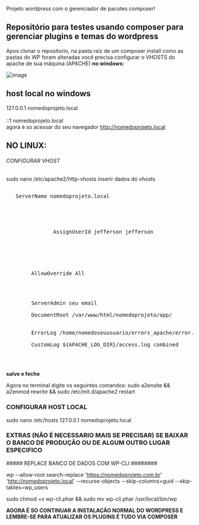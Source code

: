 Projeto wordpress com o gerenciador de pacotes composer!

<h2>Repositório para testes usando composer para gerenciar plugins e temas do wordpress</h2>

Apos clonar o repositorio, na pasta raiz de um composer install
como as pastas do WP foram alteradas você precisa configurar o VHOSTS do apache de sua máquina (APACHE)
<b>no windows:</b>
 
 ![image](https://user-images.githubusercontent.com/35350879/134098181-f9e96c3c-6298-4cb0-bd4d-80539cd47881.png)


<h2>host local no windows</h2>

127.0.0.1 nomedoprojeto.local<br><br>
::1 nomedoprojeto.local<br>
agora é so acessar do seu navegador http://nomedoprojeto.local<br>

  <h2>NO LINUX: </h2>

###### CONFIGURAR VHOST ##########
sudo nano /etc/apache2/http-vhosts
inserir dados do vhosts
<pre>
<VirtualHost *:80>
   ServerName nomedoprojeto.local<br><br>

       <IfModule mpm_itk_module><br>
               AssignUserId jefferson jefferson<br>
       </IfModule><br>

    <Directory "/var/www/html/nomedoprojeto/app/"><br>
        AllowOverride All<br>
    </Directory><br>

        ServerAdmin seu email<br>
        DocumentRoot /var/www/html/nomedoprojeto/app/<br>

        ErrorLog /home/nomedoseuusuario/errors_apache/error.log<br>
        CustomLog ${APACHE_LOG_DIR}/access.log combined<br>
</VirtualHost><br>
</pre>
<b>salve e feche</b> 

Agora no terminal digite os seguintes comandos:
sudo a2ensite && a2enmod rewrite && sudo /etc/init.d/apache2 restart

### CONFIGURAR HOST LOCAL ###
sudo nano /etc/hosts
127.0.0.1       nomedoprojeto.local

<h3>EXTRAS (NÃO É NECESSARIO MAIS SE PRECISAR) SE BAIXAR O BANCO DE PRODUÇÃO OU DE ALGUM OUTRO LUGAR ESPECIFICO</h3>
##### REPLACE BANCO DE DADOS COM WP-CLI ########

wp --allow-root search-replace 'https://nomedoprojeto.com.br' 'http://nomedoprojeto.local' --recurse-objects --skip-columns=guid --skip-tables=wp_users<br>

sudo chmod +x wp-cli.phar && sudo mv wp-cli.phar /usr/local/bin/wp

<b>AGORA É SO CONTINUAR A INSTALAÇÃO NORMAL DO WORDPRESS E LEMBRE-SE PARA ATUALIZAR OS PLUGINS É TUDO VIA COMPOSER</b>
